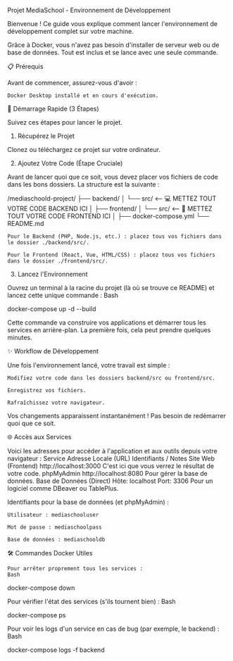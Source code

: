 Projet MediaSchool - Environnement de Développement

Bienvenue ! Ce guide vous explique comment lancer l'environnement de développement complet sur votre machine.

Grâce à Docker, vous n'avez pas besoin d'installer de serveur web ou de base de données. Tout est inclus et se lance avec une seule commande.

📋 Prérequis

Avant de commencer, assurez-vous d'avoir :

    Docker Desktop installé et en cours d'exécution.

🚀 Démarrage Rapide (3 Étapes)

Suivez ces étapes pour lancer le projet.

1. Récupérez le Projet

Clonez ou téléchargez ce projet sur votre ordinateur.

2. Ajoutez Votre Code (Étape Cruciale)

Avant de lancer quoi que ce soit, vous devez placer vos fichiers de code dans les bons dossiers. La structure est la suivante :

/mediaschoold-project/
├── backend/
│   └── src/          <-- 💻 METTEZ TOUT VOTRE CODE BACKEND ICI
│
├── frontend/
│   └── src/          <-- 🎨 METTEZ TOUT VOTRE CODE FRONTEND ICI
│
├── docker-compose.yml
└── README.md

    Pour le Backend (PHP, Node.js, etc.) : placez tous vos fichiers dans le dossier ./backend/src/.

    Pour le Frontend (React, Vue, HTML/CSS) : placez tous vos fichiers dans le dossier ./frontend/src/.

3. Lancez l'Environnement

Ouvrez un terminal à la racine du projet (là où se trouve ce README) et lancez cette unique commande :
Bash

docker-compose up -d --build

Cette commande va construire vos applications et démarrer tous les services en arrière-plan. La première fois, cela peut prendre quelques minutes.

✨ Workflow de Développement

Une fois l'environnement lancé, votre travail est simple :

    Modifiez votre code dans les dossiers backend/src ou frontend/src.

    Enregistrez vos fichiers.

    Rafraîchissez votre navigateur.

Vos changements apparaissent instantanément ! Pas besoin de redémarrer quoi que ce soit.

🌐 Accès aux Services

Voici les adresses pour accéder à l'application et aux outils depuis votre navigateur :
Service	Adresse Locale (URL)	Identifiants / Notes
Site Web (Frontend)	http://localhost:3000	C'est ici que vous verrez le résultat de votre code.
phpMyAdmin	http://localhost:8080	Pour gérer la base de données.
Base de Données (Direct)	Hôte: localhost Port: 3306	Pour un logiciel comme DBeaver ou TablePlus.

Identifiants pour la base de données (et phpMyAdmin) :

    Utilisateur : mediaschooluser

    Mot de passe : mediaschoolpass

    Base de données : mediaschooldb

🛠️ Commandes Docker Utiles

    Pour arrêter proprement tous les services :
    Bash

docker-compose down

Pour vérifier l'état des services (s'ils tournent bien) :
Bash

docker-compose ps

Pour voir les logs d'un service en cas de bug (par exemple, le backend) :
Bash

docker-compose logs -f backend